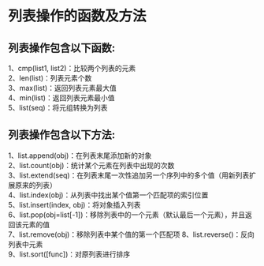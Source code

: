 # 列表操作的函数及方法
## 列表操作包含以下函数:
1、cmp(list1, list2)：比较两个列表的元素  
2、len(list)：列表元素个数   
3、max(list)：返回列表元素最大值   
4、min(list)：返回列表元素最小值   
5、list(seq)：将元组转换为列表 
## 列表操作包含以下方法:
1、list.append(obj)：在列表末尾添加新的对象  
2、list.count(obj)：统计某个元素在列表中出现的次数  
3、list.extend(seq)：在列表末尾一次性追加另一个序列中的多个值（用新列表扩展原来的列表）  
4、list.index(obj)：从列表中找出某个值第一个匹配项的索引位置  
5、list.insert(index, obj)：将对象插入列表  
6、list.pop(obj=list[-1])：移除列表中的一个元素（默认最后一个元素），并且返回该元素的值  
7、list.remove(obj)：移除列表中某个值的第一个匹配项 
8、list.reverse()：反向列表中元素  
9、list.sort([func])：对原列表进行排序
